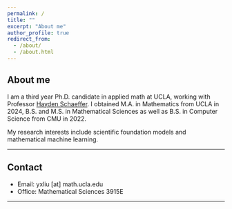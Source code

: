 ```yaml
---
permalink: /
title: ""
excerpt: "About me"
author_profile: true
redirect_from: 
  - /about/
  - /about.html
---
```


## About me

I am a third year Ph.D. candidate in applied math at UCLA, working with Professor [Hayden Schaeffer](http://www.math.ucla.edu/~hayden). I obtained M.A. in Mathematics from UCLA in 2024, B.S. and M.S. in Mathematical Sciences as well as B.S. in Computer Science from CMU in 2022.  

My research interests include scientific foundation models and mathematical machine learning.

---

## Contact

- Email: yxliu [at] math.ucla.edu
- Office: Mathematical Sciences 3915E

---
